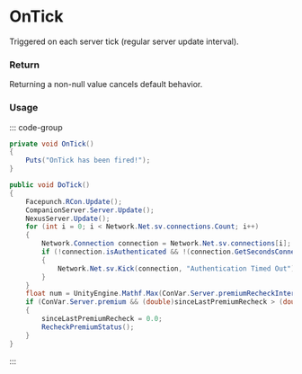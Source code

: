 # OnTick
<Badge type="info" text="Server"/>[<Badge type="danger" text="Carbon Compatible"/>](https://github.com/CarbonCommunity/Carbon)[<Badge type="warning" text="Oxide Compatible"/>](https://github.com/OxideMod/Oxide.Rust)
Triggered on each server tick (regular server update interval).

### Return
Returning a non-null value cancels default behavior.

### Usage
::: code-group
```csharp [Example]
private void OnTick()
{
	Puts("OnTick has been fired!");
}
```
```csharp [Source — Assembly-CSharp @ ServerMgr]
public void DoTick()
{
	Facepunch.RCon.Update();
	CompanionServer.Server.Update();
	NexusServer.Update();
	for (int i = 0; i < Network.Net.sv.connections.Count; i++)
	{
		Network.Connection connection = Network.Net.sv.connections[i];
		if (!connection.isAuthenticated && !(connection.GetSecondsConnected() < (float)ConVar.Server.authtimeout))
		{
			Network.Net.sv.Kick(connection, "Authentication Timed Out");
		}
	}
	float num = UnityEngine.Mathf.Max(ConVar.Server.premiumRecheckInterval, 60f);
	if (ConVar.Server.premium && (double)sinceLastPremiumRecheck > (double)num)
	{
		sinceLastPremiumRecheck = 0.0;
		RecheckPremiumStatus();
	}
}

```
:::
